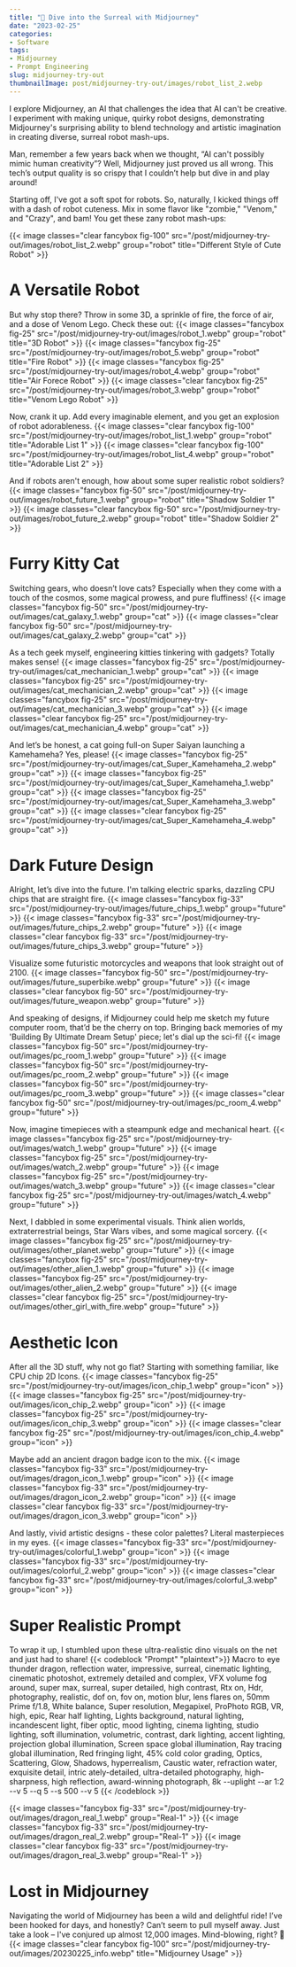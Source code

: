 ```yaml
---
title: "🚀 Dive into the Surreal with Midjourney"
date: "2023-02-25"
categories:
- Software
tags:
- Midjourney
- Prompt Engineering
slug: midjourney-try-out
thumbnailImage: post/midjourney-try-out/images/robot_list_2.webp
---
```


<!-- for peek -->
I explore Midjourney, an AI that challenges the idea that AI can't be creative. I experiment with 
making unique, quirky robot designs, demonstrating Midjourney's surprising ability to blend 
technology and artistic imagination in creating diverse, surreal robot mash-ups. 

<!--more-->
Man, remember a few years back when we thought, “AI can't possibly mimic human creativity”? 
Well, Midjourney just proved us all wrong. This tech’s output quality is so crispy that I couldn’t 
help but dive in and play around!

Starting off, I've got a soft spot for robots. So, naturally, I kicked things off with a dash of 
robot cuteness. Mix in some flavor like "zombie," "Venom," and "Crazy", and bam! You get these 
zany robot mash-ups:

<!-- Cover Robot -->
{{< image classes="clear fancybox fig-100" src="/post/midjourney-try-out/images/robot_list_2.webp" group="robot" title="Different Style of Cute Robot" >}}

# A Versatile Robot
<!-- Different Flavor -->
But why stop there? Throw in some 3D, a sprinkle of fire, the force of air, and a dose of Venom 
Lego. Check these out:
{{< image classes="fancybox fig-25" src="/post/midjourney-try-out/images/robot_1.webp" group="robot" title="3D Robot" >}}
{{< image classes="fancybox fig-25" src="/post/midjourney-try-out/images/robot_5.webp" group="robot" title="Fire Robot" >}}
{{< image classes="fancybox fig-25" src="/post/midjourney-try-out/images/robot_4.webp" group="robot" title="Air Forece Robot" >}}
{{< image classes="clear fancybox fig-25" src="/post/midjourney-try-out/images/robot_3.webp" group="robot" title="Venom Lego Robot" >}}

<!-- Robot List -->
Now, crank it up. Add every imaginable element, and you get an explosion of robot adorableness.
{{< image classes="clear fancybox fig-100" src="/post/midjourney-try-out/images/robot_list_1.webp" group="robot" title="Adorable List 1" >}}
{{< image classes="clear fancybox fig-100" src="/post/midjourney-try-out/images/robot_list_4.webp" group="robot" title="Adorable List 2" >}}

<!-- Soldiers -->
And if robots aren't enough, how about some super realistic robot soldiers?
{{< image classes="fancybox fig-50" src="/post/midjourney-try-out/images/robot_future_1.webp" group="robot" title="Shadow Soldier 1" >}}
{{< image classes="clear fancybox fig-50" src="/post/midjourney-try-out/images/robot_future_2.webp" group="robot" title="Shadow Soldier 2" >}}

# Furry Kitty Cat
<!-- Galaxy Cat -->
Switching gears, who doesn’t love cats? Especially when they come with a touch of the cosmos, some magical prowess, and pure fluffiness!
{{< image classes="fancybox fig-50" src="/post/midjourney-try-out/images/cat_galaxy_1.webp" group="cat" >}}
{{< image classes="clear fancybox fig-50" src="/post/midjourney-try-out/images/cat_galaxy_2.webp" group="cat" >}}

<!-- Mechanician Cat -->
As a tech geek myself, engineering kitties tinkering with gadgets? Totally makes sense!
{{< image classes="fancybox fig-25" src="/post/midjourney-try-out/images/cat_mechanician_1.webp" group="cat" >}}
{{< image classes="fancybox fig-25" src="/post/midjourney-try-out/images/cat_mechanician_2.webp" group="cat" >}}
{{< image classes="fancybox fig-25" src="/post/midjourney-try-out/images/cat_mechanician_3.webp" group="cat" >}}
{{< image classes="clear fancybox fig-25" src="/post/midjourney-try-out/images/cat_mechanician_4.webp" group="cat" >}}

<!-- Super Kamehameha Cat -->
And let’s be honest, a cat going full-on Super Saiyan launching a Kamehameha? Yes, please!
{{< image classes="fancybox fig-25" src="/post/midjourney-try-out/images/cat_Super_Kamehameha_2.webp" group="cat" >}}
{{< image classes="fancybox fig-25" src="/post/midjourney-try-out/images/cat_Super_Kamehameha_1.webp" group="cat" >}}
{{< image classes="fancybox fig-25" src="/post/midjourney-try-out/images/cat_Super_Kamehameha_3.webp" group="cat" >}}
{{< image classes="clear fancybox fig-25" src="/post/midjourney-try-out/images/cat_Super_Kamehameha_4.webp" group="cat" >}}


# Dark Future Design
<!-- Chip -->
Alright, let’s dive into the future. I'm talking electric sparks, dazzling CPU chips that are straight fire.
{{< image classes="fancybox fig-33" src="/post/midjourney-try-out/images/future_chips_1.webp" group="future" >}}
{{< image classes="fancybox fig-33" src="/post/midjourney-try-out/images/future_chips_2.webp" group="future" >}}
{{< image classes="clear fancybox fig-33" src="/post/midjourney-try-out/images/future_chips_3.webp" group="future" >}}

<!-- Product Design -->
Visualize some futuristic motorcycles and weapons that look straight out of 2100.
{{< image classes="fancybox fig-50" src="/post/midjourney-try-out/images/future_superbike.webp" group="future" >}}
{{< image classes="clear fancybox fig-50" src="/post/midjourney-try-out/images/future_weapon.webp" group="future" >}}

<!-- PC Room -->
And speaking of designs, if Midjourney could help me sketch my future computer room, that’d be 
the cherry on top. Bringing back memories of my 'Building By Ultimate Dream Setup' piece; 
let's dial up the sci-fi!
{{< image classes="fancybox fig-50" src="/post/midjourney-try-out/images/pc_room_1.webp" group="future" >}}
{{< image classes="fancybox fig-50" src="/post/midjourney-try-out/images/pc_room_2.webp" group="future" >}}
{{< image classes="fancybox fig-50" src="/post/midjourney-try-out/images/pc_room_3.webp" group="future" >}}
{{< image classes="clear fancybox fig-50" src="/post/midjourney-try-out/images/pc_room_4.webp" group="future" >}}

<!-- Watch -->
Now, imagine timepieces with a steampunk edge and mechanical heart.
{{< image classes="fancybox fig-25" src="/post/midjourney-try-out/images/watch_1.webp" group="future" >}}
{{< image classes="fancybox fig-25" src="/post/midjourney-try-out/images/watch_2.webp" group="future" >}}
{{< image classes="fancybox fig-25" src="/post/midjourney-try-out/images/watch_3.webp" group="future" >}}
{{< image classes="clear fancybox fig-25" src="/post/midjourney-try-out/images/watch_4.webp" group="future" >}}

<!-- Others -->
Next, I dabbled in some experimental visuals. Think alien worlds, extraterrestrial beings, 
Star Wars vibes, and some magical sorcery.
{{< image classes="fancybox fig-25" src="/post/midjourney-try-out/images/other_planet.webp" group="future" >}}
{{< image classes="fancybox fig-25" src="/post/midjourney-try-out/images/other_alien_1.webp" group="future" >}}
{{< image classes="fancybox fig-25" src="/post/midjourney-try-out/images/other_alien_2.webp" group="future" >}}
{{< image classes="clear fancybox fig-25" src="/post/midjourney-try-out/images/other_girl_with_fire.webp" group="future" >}}


# Aesthetic Icon
<!-- 2D Chip -->
After all the 3D stuff, why not go flat? Starting with something familiar, like CPU chip 2D Icons.
{{< image classes="fancybox fig-25" src="/post/midjourney-try-out/images/icon_chip_1.webp" group="icon" >}}
{{< image classes="fancybox fig-25" src="/post/midjourney-try-out/images/icon_chip_2.webp" group="icon" >}}
{{< image classes="fancybox fig-25" src="/post/midjourney-try-out/images/icon_chip_3.webp" group="icon" >}}
{{< image classes="clear fancybox fig-25" src="/post/midjourney-try-out/images/icon_chip_4.webp" group="icon" >}}

<!-- Dragon -->
Maybe add an ancient dragon badge icon to the mix.
{{< image classes="fancybox fig-33" src="/post/midjourney-try-out/images/dragon_icon_1.webp" group="icon" >}}
{{< image classes="fancybox fig-33" src="/post/midjourney-try-out/images/dragon_icon_2.webp" group="icon" >}}
{{< image classes="clear fancybox fig-33" src="/post/midjourney-try-out/images/dragon_icon_3.webp" group="icon" >}}

<!-- Paintings -->
And lastly, vivid artistic designs - these color palettes? Literal masterpieces in my eyes.
{{< image classes="fancybox fig-33" src="/post/midjourney-try-out/images/colorful_1.webp" group="icon" >}}
{{< image classes="fancybox fig-33" src="/post/midjourney-try-out/images/colorful_2.webp" group="icon" >}}
{{< image classes="clear fancybox fig-33" src="/post/midjourney-try-out/images/colorful_3.webp" group="icon" >}}


# Super Realistic Prompt
<!-- Super Realistic Dargon -->
To wrap it up, I stumbled upon these ultra-realistic dino visuals on the net and just had to share!
{{< codeblock "Prompt" "plaintext">}}
Macro to eye thunder dragon, reflection water, impressive, surreal, cinematic lighting, 
cinematic photoshot, extremely detailed and complex, VFX volume fog around, super max, 
surreal, super detailed, high contrast, Rtx on, Hdr, photography, realistic, dof on, fov on, 
motion blur, lens flares on, 50mm Prime f/1.8, White balance, Super resolution, Megapixel, 
ProPhoto RGB, VR, high, epic, Rear half lighting, Lights background, natural lighting, 
incandescent light, fiber optic, mood lighting, cinema lighting, studio lighting, soft illumination, 
volumetric, contrast, dark lighting, accent lighting, projection global illumination, 
Screen space global illumination, Ray tracing global illumination, Red fringing light, 
45% cold color grading, Optics, Scattering, Glow, Shadows, hyperrealism, Caustic water, 
refraction water, exquisite detail, intric ately-detailed, ultra-detailed photography, 
high-sharpness, high reflection, award-winning photograph, 
8k --uplight --ar 1:2 --v 5 --q 5 --s 500 --v 5
{{< /codeblock >}}

{{< image classes="fancybox fig-33" src="/post/midjourney-try-out/images/dragon_real_1.webp" group="Real-1" >}}
{{< image classes="fancybox fig-33" src="/post/midjourney-try-out/images/dragon_real_2.webp" group="Real-1" >}}
{{< image classes="clear fancybox fig-33" src="/post/midjourney-try-out/images/dragon_real_3.webp" group="Real-1" >}}


<!-- Usage -->
# Lost in Midjourney
Navigating the world of Midjourney has been a wild and delightful ride! I’ve been hooked for days, 
and honestly? Can’t seem to pull myself away. Just take a look – I've conjured up almost 12,000 
images. Mind-blowing, right? 🚀
{{< image classes="clear fancybox fig-100" src="/post/midjourney-try-out/images/20230225_info.webp" title="Midjourney Usage" >}}
